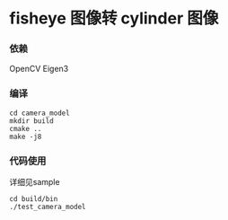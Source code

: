# fisheye 图像转 cylinder 图像 

### 依赖
OpenCV
Eigen3

### 编译
```
cd camera_model
mkdir build
cmake ..
make -j8
```

### 代码使用
详细见sample
```
cd build/bin
./test_camera_model
```

